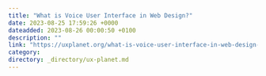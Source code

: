 ```yaml
---
title: "What is Voice User Interface in Web Design?"
date: 2023-08-25 17:59:26 +0000
dateadded: 2023-08-26 00:00:50 +0100
description: ""
link: "https://uxplanet.org/what-is-voice-user-interface-in-web-design-79482d18564f?source=rss----819cc2aaeee0---4"
category:
directory: _directory/ux-planet.md
---
```

